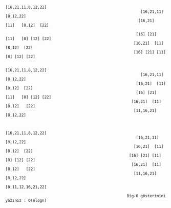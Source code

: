 
                                                                  [16,21,11,8,12,22]
                                                               [16,21,11]    [8,12,22]
                                                              [16,21]  [11]   [8,12]  [22]

                                                             [16] [21] [11]   [8] [12] [22]
                                                            [16,21]  [11]   [8,12]  [22]
                                                            [16] [21] [11]   [8] [12] [22] 

                                                                [16,21,11,8,12,22]  
                                                               [16,21,11]     [8,12,22]
                                                             [16,21]  [11]   [8,12]  [22]   
                                                             [16] [21] [11]   [8] [12] [22]
                                                           [16,21]  [11]    [8,12]   [22]
                                                            [11,16,21]         [8,12,22]


                                                                 [16,21,11,8,12,22]  
                                                             [16,21,11]     [8,12,22]
                                                            [16,21]  [11]   [8,12]  [22]
                                                          [16] [21] [11]   [8] [12] [22]
                                                           [16,21]  [11]    [8,12]   [22]
                                                            [11,16,21]         [8,12,22]
                                                                 [8,11,12,16,21,22]
                                                             
                                                         Big-O gösterimini yazınız : O(nlogn)
